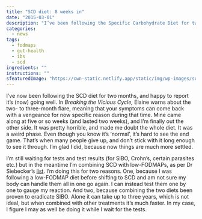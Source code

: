 ```yaml
---
title: "SCD diet: 8 weeks in"
date: "2015-03-01"
description: "I’ve been following the Specific Carbohydrate Diet for two months, and it’s actually starting to go well."
categories: 
  - news
tags: 
  - fodmaps
  - gut-health
  - ibs
  - scd
ingredients: ""
instructions: ""
sfeaturedImage: "https://cwn-static.netlify.app/static/img/wp-images/sunset2.jpg"
---
```


I’ve now been following the SCD diet for two months, and happy to report it’s (now) going well. In _Breaking the Vicious Cycle,_ Elaine warns about the two- to three-month flare, meaning that your symptoms can come back with a vengeance for now specific reason during that time. Mine came along at five or so weeks (and lasted two weeks), and I’m finally out the other side. It was pretty horrible, and made me doubt the whole diet. It was a weird phase. Even though you know it’s ‘normal’, it’s hard to see the end game. That’s when many people give up, and don’t stick with it long enough to see it through. I’m glad I did, because now things are much more settled.

I’m still waiting for tests and test results (for SIBO, Crohn’s, certain parasites etc.) but in the meantime I’m combining SCD with low-FODMAPs, as per Dr Siebecker’s [list](http://t.umblr.com/redirect?z=http%3A%2F%2Fwww.siboinfo.com%2Fuploads%2F5%2F4%2F8%2F4%2F5484269%2Fsibo_specific_diet_food_guide_sept_2014.pdf&t=ZmY4NTViNmY5YjlmZWNkYWQ0NzA1NjE5ZDZlMzY2ZjM5YmRiYmE2ZixjdTQ5Z3M2NQ%3D%3D&b=t%3AVOYglxJ9sBHW8BFVroDfxQ&p=http%3A%2F%2Fcookingwithnothing.com%2Fpost%2F112411504046%2Fscd-diet-8-weeks-in&m=1). I’m doing this for two reasons. One, because I was following a low-FODMAP diet before shifting to SCD and am not sure my body can handle them all in one go again. I can instead test them one by one to gauge my reaction. And two, because combining the two diets been proven to eradicate SIBO. Alone it can take up to three years, which is not ideal, but when combined with other treatments it’s much faster. In my case, I figure I may as well be doing it while I wait for the tests.
